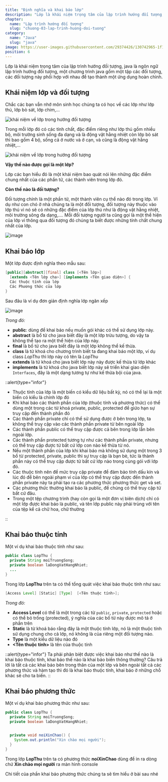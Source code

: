```yaml
---
title: "Định nghĩa và khai báo lớp"
description: "Lớp là khái niệm trọng tâm của lập trình hướng đối tượng, java là ngôn ngữ lập trình hướng đối tượng, một chương trình java gồm một tập các đối tượng, các đối tượng này phối hợp với nhau để tạo thành một ứng dụng hoàn chỉnh."
chapter:
  name: "Lập trình hướng đối tượng"
  slug: "chuong-03-lap-trinh-huong-doi-tuong"
category:
  name: "Java"
  slug: "java"
image: https://user-images.githubusercontent.com/29374426/130742965-1f138a2b-3612-4150-884c-fdd62de6c00e.png
position: 6
---
```


Lớp là khái niệm trọng tâm của lập trình hướng đối tượng, java là ngôn ngữ lập trình hướng đối tượng, một chương trình java gồm một tập các đối tượng, các đối tượng này phối hợp với nhau để tạo thành một ứng dụng hoàn chỉnh.

## Khái niệm lớp và đối tượng

Chắc các bạn vẫn nhớ môn sinh học chúng ta có học về các lớp như lớp thú, lớp bò sát, lớp chim,…

![khái niệm về lớp trong hướng đối tượng](https://user-images.githubusercontent.com/29374426/130742965-1f138a2b-3612-4150-884c-fdd62de6c00e.png)

Trong mỗi lớp đó có các tính chất, đặc điểm riêng như lớp thú gồm nhiều bộ, môi trường sinh sống đa dạng và là động vật hằng nhiệt còn lớp bò sát thì bao gồm 4 bộ, sống cả ở nước và ở cạn, và cũng là động vật hằng nhiệt,...

![khái niệm về lớp trong hướng đối tượng](https://user-images.githubusercontent.com/29374426/130743146-518e205e-6410-4040-b6ae-6c534eefdde5.png)

**Vậy thế nào được gọi là một lớp?**

Lớp các bạn hiểu đó là một khái niệm bao quát nói lên những đặc điểm chung nhất của các phần tử, các thành viên trong lớp đó.

**Còn thế nào là đối tượng?**

Đối tượng chính là một phần tử, một thành viên cụ thể nào đó trong lớp. Ví dụ như con chó ở nhà chúng ta là một đối tượng, đối tượng này thuộc vào lớp thú vì nó sẽ có những đặc điểm của lớp thú như là động vật hằng nhiệt, môi trường sông đa dạng,.... Mỗi đối tượng người ta cũng gọi là một thể hiện của lớp vì thông qua đối tượng đó chúng ta biết được những tính chất chung nhất của lớp.

![image](https://user-images.githubusercontent.com/29374426/130745801-ed5702c5-c481-4372-b6a3-394ad4b52e19.png)

## Khai báo lớp

Một lớp được định nghĩa theo mẫu sau:

```java
[public][abstract][final] class [<Tên lớp>]
  [extends <Tên lớp cha>] [implements <Tên giao diện>] {
  Các thuộc tính của lớp
  Các Phương thức của lớp
}
```

Sau đâu là ví dụ đơn giản định nghĩa lớp ngăn xếp

![image](https://user-images.githubusercontent.com/29374426/125044954-b208ce00-e0c6-11eb-8026-4c9fd59e7a29.png)

_Trong đó:_

- **public**: dùng để khai báo nếu muốn gói khác có thể sử dụng lớp này.
- **abstract** là bổ từ cho java biết đây là một lớp trừu tượng, do vậy ta không thể tạo ra một thể hiện của lớp này.
- **final** là bổ từ cho java biết đây là một lớp không thể kế thừa.
- **class** là từ khoá cho chương trình biết ta đang khai báo một lớp, ví dụ class _LopThu_ thì lớp này có tên là _LopThu_
- **extends** là từ khoá cho java biết lớp này này được kế thừa từ lớp khác
- **implements** là từ khoá cho java biết lớp này sẽ triển khai giao diện `Interfaces`, đây là một dạng tương tự như kế thừa bội của java.

::alert{type="infor"}

  <ul>
    <li>Thuộc tính của lớp là một biến có kiểu dữ liệu bất kỳ, nó có thể lại là một biến có kiểu là chính lớp đó</li>
    <li>Khi khai báo các thành phần của lớp (thuộc tính và phương thức) có thể dùng một trong các từ khoá private, public, protected để giứo hạn sự truy cập đến thành phần đó</li>
    <li>Các thành phần private chỉ có thể sử dụng được ở bên trong lớp, ta không thể truy cập vào các thành phần private từ bên ngoài lớp</li>
    <li>Các thành phần public có thể truy cập được cả bên trong lớp lẫn bên ngoài lớp.</li>
    <li>Các thành phần protected tương tự như các thành phần private, nhưng có thể truy cập được từ bất cứ lớp con nào kế thừa từ nó.</li>
    <li>Nếu một thành phần của lớp khi khai báo mà không sử dụng một trong 3 bổ từ protected, private, public thì sự truy cập là bạn bè, tức là thành phần này có thể truy cập được từ bất cứ lớp nào trong cùng gói với lớp đó.</li>
    <li>Các thuộc tính nên để mức truy cập private để đảm bảo tính dấu kín và lúc đó để bên ngoài phạm vi của lớp có thể truy cập được đến thành phần private này ta phải tạo ra các phương thức phương thức get và set.</li>
    <li>Các phương thức thường khai báo là public, để chúng có thể truy cập từ bất cứ đâu.</li>
    <li>Trong một tệp chương trình (hay còn gọi là một đơn vị biên dịch) chỉ có một lớp được khai báo là public, và tên lớp public này phải trùng với tên của tệp kể cả chữ hoa, chữ thường</li>
  </ul>
::

## Khai báo thuộc tính

Một ví dụ khai báo thuộc tính như sau:

```java
public class LopThu {
  private String moiTruongSong;
  private boolean laDongVatHangNhiet;
  ...
}
```

Trong lớp **LopThu** trên ta có thể tổng quát việc khai báo thuộc tính như sau:

```java
[Access Level] [Static] [Type]  [<Tên thuộc tính>];
```

_Trong đó:_

- **Access Level** có thể là một trong các từ `public`, `private`, `protected` hoặc có thể bỏ trống (protected), ý nghĩa của các bổ từ này được mô tả ở phần trên
- **Static** là từ khoá báo rằng đây là một thuộc tính lớp, nó là một thuộc tính sử dụng chung cho cả lớp, nó không là của riêng một đối tượng nào.
- **Type** là một kiểu dữ liệu nào đó
- **<Tên thuộc tính>** là tên của thuộc tính

::alert{type="infor"}
Ta phải phân biệt được việc khai báo như thế nào là khai báo thuộc tính, khai báo thế nào là khai báo biến thông thường? Câu trả lời là tất cả các khai báo bên trong thân của một lớp và bên ngoài tất cả các phương thức và hàm tạo thì đó là khai báo thuộc tính, khai báo ở những chỗ khác sẽ cho ta biến.
::

## Khai báo phương thức

Một ví dụ khai báo phương thức như sau:

```java
public class LopThu {
  private String moiTruongSong;
  private boolean laDongVatHangNhiet;


  private void noiXinChao() {
    System.out.println("Xin chào mọi người");
  }
}
```

Trong lớp **LopThu** trên ta có phương thức **noiXinChao** dùng để in ra dòng chứ **Xin chào mọi người** ra màn hình console

Chi tiết của phần khai báo phương thức chúng ta sẽ tìm hiểu ở bài sau nhé
